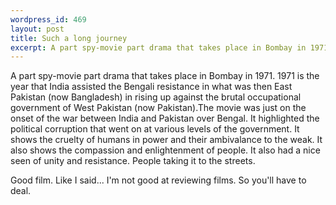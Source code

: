 ```yaml
--- 
wordpress_id: 469
layout: post
title: Such a long journey
excerpt: A part spy-movie part drama that takes place in Bombay in 1971.  1971 is the year that India assisted the Bengali resistance in what was then East Pakistan (now Bangladesh) in rising up against the brutal occupational government of West Pakistan (now Pakistan).
---
```

A part spy-movie part drama that takes place in Bombay in 1971.  1971 is the year that India assisted the Bengali resistance in what was then East Pakistan (now Bangladesh) in rising up against the brutal occupational government of West Pakistan (now Pakistan).<!--more-->The movie was just on the onset of the war between India and Pakistan over Bengal.  It highlighted the political corruption that went on at various levels of the government.  It shows the cruelty of humans in power and their ambivalance to the weak.  It also shows the compassion and enlightenment of people.  It also had a nice seen of unity and resistance.  People taking it to the streets.

Good film.  Like I said... I'm not good at reviewing films.  So you'll have to deal.
